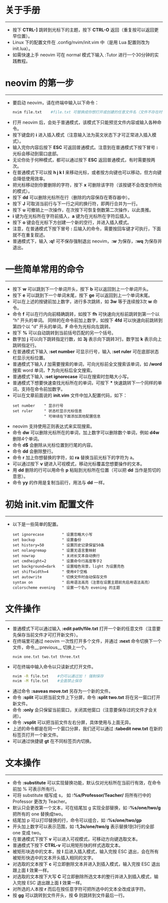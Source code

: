 # 关于手册
---
+ 按下 **CTRL-]** 跳转到光标下的主题，按下 **CTRL-O** 返回（重复按可以返回更早位置）。
+ Linux 下的配置文件在 .config/nvim/init.vim 中（是用 Lua 配置则改为 init.lua）。
+ 如需快速上手 neovim 可在 normal 模式下输入 :Tutor 进行一个30分钟的实践教程。

# neovim 的第一步
---
+ 要启动 neovim，请在终端中输入以下命令：
  ```sh
  nvim file.txt    #file.txt 可替换成你想打开或创建的任意文件名（文件不存在时会自动创建），注意文件的扩展名。
  ```
+ 打开 neovim 后，会处于普通模式，该模式下只能预览文件内容或输入各种命令。
+ 按下键盘的 **i** 进入插入模式（注意输入法为英文状态下才可正常进入插入模式）。
+ 输入完你内容后按下 **ESC** 可返回普通模式。注意到在普通模式下按下冒号 **:** 光标会移动到窗口底部。
+ 无论你处于何种模式，都可以通过按下 **ESC** 返回普通模式，有时需要按两次。
+ 在普通模式下可以按 **h j k l** 来移动光标，或者按方向键也可以移动，但方向键会降低使用效率。
+ 把光标移动到你要删除的字符，按下 **x** 可删除该字符（该按键不会改变你所处的模式）。
+ 按下 **dd** 可以删除光标所在行（删除的内容保存在寄存器中）。
+ 按下 **J** 可取消当前行与下一行之间的换行符，即两行合并为一行。
+ 按下 **u** 可撤销上一次操作，在次按下可恢复倒数第二次操作，以此类推。
+ **i** 键为在光标所在字符前插入，**a** 键为在光标所在字符后插入。
+ 按下 **o** 键会在光标下方创建一个新的空行，并进入插入模式。
+ 注意，在普通模式下按下冒号 **:** 后输入的命令，需要按回车键才可执行，下面就不在重复叙述。
+ 普通模式下，输入 **:q!** 可不保存强制退出 neovim，**:w** 为保存，**:wq** 为保存并退出。

# 一些简单常用的命令
---
+ 按下 **w** 可以跳到下一个单词开头，按下 **b** 可以返回到上一个单词开头。
+ 按下 **e** 可以跳到下一个单词末尾，按下 **ge** 可以返回到上一个单词末尾。
+ 可以在上述的按键前加上数字，进行多次跳转，如 **3w** 等于连续按3次 **w** 命令。
+ 命令 **f** 可以在行内向前精确跳转，如按下 **fh** 可快速向光标前跳转到第一个以 “h” 开头的单词。
  同样的在命令前加上数字，如按下 **4fd** 可以快速向前跳转到第四个以 “d” 开头的单词。**F** 命令为光标向左跳转。
+ 按下 **%** 可以自动跳转到当前括号匹配的另一个括号。
+ 数字加 **j** 可以向下跳转指定行数，如 **3j** 表示向下跳转3行。数字加 **k** 表示向上跳转指定行。
+ 在普通模式下输入 **:set number** 可显示行号，输入 **:set ruler** 可在底部状态栏显示光标位置。
+ 普通模式下输入 __/__ 加需要搜索的单词，可向光标前全文搜索该单词，如 __/word__ 搜索 word 单词，__?__ 为向光标后全文搜索。
+ 普通模式下输入 **:set ignorecase** 可以在搜索时忽略大小写。
+ 普通模式下想要快速查找光标所在的单词，可按下 __*__ 快速跳转下一个同样的单词，支持在命令前加数字。
+ 可以在文章前面说的 **init.vim** 文件中加入配置代码，如下：
  ```vim
  set number    " 显示行号
  set ruler     " 状态栏显示光标信息
                " 可继续在下面添加其他配置信息
  ```
+ neovim 支持使用正则表达式来实现搜索。
+ 命令 **dw** 可以删除光标所在的单词，加上数字可以删除数个单词，例如 **d4w** 删除4个单词。
+ 命令 **d$** 会删除从光标位置到行尾的内容。
+ 命令 **dd** 会删除整行。
+ 命令 **r** 加上你想替换的字符，如 **ra** 替换当前光标下的字符为 a。
+ 可以通过按下 **v** 键进入可视模式，移动光标覆盖您想要操作的文本。
+ 用 **dd** 删除的行可以用命令 **p** 粘贴到光标所在位置（可以把 **dd** 当作是剪切的意思）。
+ 命令 **yy** 的作用是复制当前行，用法与 **dd** 一样。

# 初始 init.vim 配置文件
---
+ 以下是一些简单的配置。
  ```vim
  set ignorecase        " 设置忽略大小写
  set backup            " 设置备份
  set history=50        " 设置历史记录保留50条
  set nolangremap       " 设置无语言重映射
  set nowrap            " 关闭长文本自动换行
  set cmdheight=2       " 设置命令行高度等于2
  set background=dark   " 设置暗色背景，light 为设置亮色
  set shiftwidth=4      " 使用4个空格
  set autowrite         " 切换文件时自动保存文件
  syntax on             " 启用语法高亮（注意在设置主题前先启用语法高亮）
  colorscheme evening   " 设置一个名为 evening 的主题
  ```

# 文件操作
---
* 普通模式下可以通过输入 **:edit path/file.txt** 打开一个新的任意文件（注意要先保存当前文件才可打开新文件）。
* 在终端里可通过 neovim 一次性打开多个文件，并通过 **:next** 命令切换下一个文件，命令__:previous__ 切换上一个。
  ```sh
  nvim one.txt two.txt three.txt
  ```
+ 可在终端中输入命令以只读新式打开文件。
  ```sh
  nvim -R file.txt    #仍可以通过加 ! 强制保存
  nvim -M file.txt    #全面禁止保存
  ```
+ 通过命令 **:saveas move.txt** 另存为一个新的文件。
+ 命令 **:split** 可以把当前文件上下分屏，命令 **:split two.txt** 将在另一窗口打开新文件。
+ 命令 **:only** 会只保留当前窗口，关闭其他窗口（注意要保存过的文件才会关闭）。
+ 命令 **:vsplit** 可以把当前文件左右分屏，具体使用与上面无异。
+ 上述的命令都是在同一个窗口分屏，我们还可以通过 **:tabedit new.txt** 在新的标签页打开一个新文件。
+ 可以通过快捷键 **gt** 在不同标签页内切换。

# 文本操作
---
+ 命令 **:substitute** 可以实现替换功能，默认仅对光标所在当前行有效，在命令前加 % 可表示所有行。
+ 可将 substitute 缩写成 s， 如 **:%s/Professor/Teacher/** 将所有行中的 Professor 更改为 Teacher。
+ 默认只会更改第一个文本，可在结尾加 g 实现全部替换，如 **:%s/one/two/g** 把所有的 one 替换成two。
+ 结尾加 p 可以打印替换的行，命令可以组合，如 **:%s/one/two/gp**
+ 开头加上数字可以表示范围，如 **:1,3s/one/two/g** 表示替换1到3行的全部 one 变成 two。
+ 在普通模式下按下 **v** 可以进入可视模式，可移动方向键选取文本。
+ 普通模式下按下 **CTRL-v** 可以用矩形快的样式选取文本。
+ 被矩形块选中的文本，按 **I** 后进入插入模式，输入完按 ESC 退出，会在所有被矩形快选中的文本开头插入相同的文字。
+ 对选取的文本按下 **c** 可立即删除文本并进入到插入模式，输入完按 ESC 退出跟上面 **I** 效果一样。
+ 对选取的文本按下大写 **C** 可立即删除所选文本的整行并进入到插入模式，输入完按 ESC 退出跟上面 **I** 效果一样。
+ 对所选的人本按 **r** 而后在按任意字符可把所选中的文本全改成该字符。
+ 按 **gg** 可以跳转到文件开头，按 **G** 则跳转到文件最后一行。




